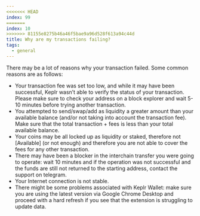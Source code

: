 ```yaml
---
<<<<<<< HEAD
index: 99
=======
index: 10
>>>>>>> 81155e8275b46a46f5bae9a96d528f613a94c44d
title: Why are my transactions failing?
tags: 
  - general
---
```


There may be a lot of reasons why your transaction failed. Some common reasons are as follows:

- Your transaction fee was set too low, and while it may have been successful, Keplr wasn’t able to verify the status of your transaction. Please make sure to check your address on a block explorer and wait 5-10 minutes before trying another transaction.
- You attempted to send/swap/add as liquidity a greater amount than your available balance (and/or not taking into account the transaction fee). Make sure that the total transaction + fees is less than your total available balance.
- Your coins may be all locked up as liquidity or staked, therefore not [Available] (or not enough) and therefore you are not able to cover the fees for any other transaction.
- There may have been a blocker in the interchain transfer you were going to operate: wait 10 minutes and if the operation was not successful and the funds are still not returned to the starting address, contact the support on telegram.
- Your Internet connection is not stable.
- There might be some problems associated with Keplr Wallet: make sure you are using the latest version via Google Chrome Desktop and proceed with a hard refresh if you see that the extension is struggling to update data.
